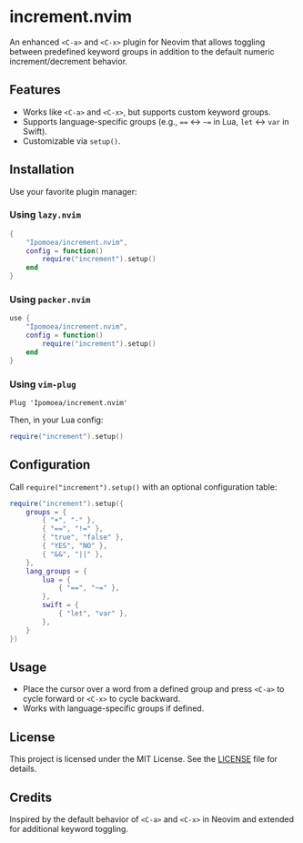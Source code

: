 # increment.nvim

An enhanced `<C-a>` and `<C-x>` plugin for Neovim that allows toggling between predefined keyword groups in addition to the default numeric increment/decrement behavior.

## Features

- Works like `<C-a>` and `<C-x>`, but supports custom keyword groups.
- Supports language-specific groups (e.g., `==` ↔ `~=` in Lua, `let` ↔ `var` in Swift).
- Customizable via `setup()`.

## Installation

Use your favorite plugin manager:

### Using `lazy.nvim`
```lua
{
    "Ipomoea/increment.nvim",
    config = function()
        require("increment").setup()
    end
}
```

### Using `packer.nvim`
```lua
use {
    "Ipomoea/increment.nvim",
    config = function()
        require("increment").setup()
    end
}
```

### Using `vim-plug`
```vim
Plug 'Ipomoea/increment.nvim'
```
Then, in your Lua config:
```lua
require("increment").setup()
```

## Configuration

Call `require("increment").setup()` with an optional configuration table:

```lua
require("increment").setup({
    groups = {
        { "+", "-" },
        { "==", "!=" },
        { "true", "false" },
        { "YES", "NO" },
        { "&&", "||" },
    },
    lang_groups = {
        lua = {
            { "==", "~=" },
        },
        swift = {
            { "let", "var" },
        },
    }
})
```

## Usage

- Place the cursor over a word from a defined group and press `<C-a>` to cycle forward or `<C-x>` to cycle backward.
- Works with language-specific groups if defined.

## License

This project is licensed under the MIT License. See the [LICENSE](LICENSE) file for details.

## Credits

Inspired by the default behavior of `<C-a>` and `<C-x>` in Neovim and extended for additional keyword toggling.



